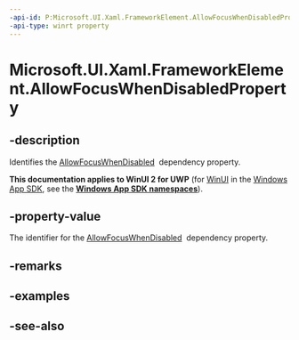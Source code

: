 ```yaml
---
-api-id: P:Microsoft.UI.Xaml.FrameworkElement.AllowFocusWhenDisabledProperty
-api-type: winrt property
---
```


<!-- Property syntax
public Windows.UI.Xaml.DependencyProperty AllowFocusWhenDisabledProperty { get; }
-->

# Microsoft.UI.Xaml.FrameworkElement.AllowFocusWhenDisabledProperty

## -description
Identifies the [AllowFocusWhenDisabled](frameworkelement_allowfocuswhendisabled.md)  dependency property.

**This documentation applies to WinUI 2 for UWP** (for [WinUI](/windows/apps/winui/winui3/) in the [Windows App SDK](/windows/apps/windows-app-sdk/), see the **[Windows App SDK namespaces](/windows/windows-app-sdk/api/winrt/)**).

## -property-value
The identifier for the [AllowFocusWhenDisabled](frameworkelement_allowfocuswhendisabled.md)  dependency property.

## -remarks

## -examples

## -see-also
